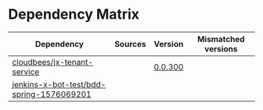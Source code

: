 # Dependency Matrix

Dependency | Sources | Version | Mismatched versions
---------- | ------- | ------- | -------------------
[cloudbees/jx-tenant-service](https://github.com/cloudbees/jx-tenant-service) |  | [0.0.300](https://github.com/cloudbees/jx-tenant-service/releases/tag/v0.0.300) | 
[jenkins-x-bot-test/bdd-spring-1576069201](https://github.com/jenkins-x-bot-test/bdd-spring-1576069201.git) |  | []() | 
